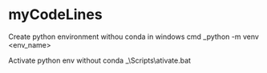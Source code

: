 # myCodeLines

Create python environment withou conda in  windows cmd
_python -m venv <path>\<env_name>

Activate python env without conda
_<path of env>\Scripts\ativate.bat
